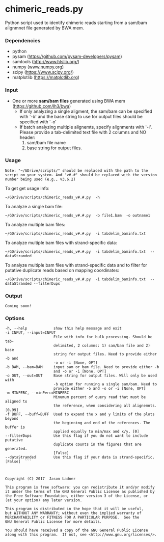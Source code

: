# chimeric_reads.py
Python script used to identify chimeric reads starting from a sam/bam alignmnet file generated by BWA mem.


### Dependencies
- python
- pysam (https://github.com/pysam-developers/pysam)
- samtools (http://www.htslib.org/)
- numpy (www.numpy.org)
- scipy (https://www.scipy.org/)
- matplotlib (https://matplotlib.org)

### Input

- One or more **sam/bam files** generated using BWA mem (https://github.com/lh3/bwa)
    - If only analyzing a single aligment, the sam/bam can be specified with '-b' and the base string to use for output files should be specified with '-o'
    - If batch analyzing multiple alignemts, specify alignments with '-i'. Please provide a tab-delimited text file with 2 columns and NO header:
        1. sam/bam file name 
        2. base string for output files.
    
### Usage

```
Note: "~/GDrive/scripts/" should be replaced with the path to the script on your system. And "v#.#" should be replaced with the version number being used (e.g., v3.6.2)
```

To get get usage info:
```
~/GDrive/scripts/chimeric_reads_v#.#.py  -h
```

To analyze a single bam file:
```
~/GDrive/scripts/chimeric_reads_v#.#.py  -b file1.bam  -o outname1
```

To analyze multiple bam files:
```
~/GDrive/scripts/chimeric_reads_v#.#.py  -i tabdelim_baminfo.txt
```

To analyze multiple bam files with strand-specific data:
```
~/GDrive/scripts/chimeric_reads_v#.#.py  -i tabdelim_baminfo.txt  --dataStranded
```

To analyze multiple bam files with strand-specific data and to filter for putative duplicate reads based on mapping coordinates:
```
~/GDrive/scripts/chimeric_reads_v#.#.py  -i tabdelim_baminfo.txt  --dataStranded --filterDups
```


### Output

    Coming soon!
    
### Options

  ```
  -h, --help            show this help message and exit
  -i INPUT, --input=INPUT
                        File with info for bulk processing. Should be tab-
                        delimited, 2 columns: 1) sam/bam file and 2) base
                        string for output files. Need to provide either -b and
                        -o or -i [None, OPT]
  -b BAM, --bam=BAM     input sam or bam file. Need to provide either -b
                        and -o or -i [None, OPT]
  -o OUT, --out=OUT     Base string for output files. Will only be used with
                        -b option for running a single sam/bam. Need to
                        provide either -b and -o or -i [None, OPT]
  -m MINPERC, --minPerc=MINPERC
                        Minumum percent of query read that must be aligned to
                        the reference, when considering all alignemnts. [0.99]
  -f BUFF, --buff=BUFF  Used to expand the x and y limits of the plots beyond
                        the beginning and end of the references. The buffer is
                        applied equally to min/max and x/y. [0]
  --filterDups          Use this flag if you do not want to include putative
                        duplicate counts in the figures that are generated.
                        [False]
  --dataStranded        Use this flag if your data is strand-specific. [False]  ```



Copyright (C) 2017  Jason Ladner

This program is free software: you can redistribute it and/or modify
it under the terms of the GNU General Public License as published by
the Free Software Foundation, either version 3 of the License, or
(at your option) any later version.

This program is distributed in the hope that it will be useful,
but WITHOUT ANY WARRANTY; without even the implied warranty of
MERCHANTABILITY or FITNESS FOR A PARTICULAR PURPOSE.  See the
GNU General Public License for more details.

You should have received a copy of the GNU General Public License
along with this program.  If not, see <http://www.gnu.org/licenses/>.
